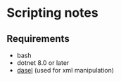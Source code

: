 # Scripting notes

## Requirements

- bash
- dotnet 8.0 or later
- [dasel](https://github.com/TomWright/dasel) (used for xml manipulation)
